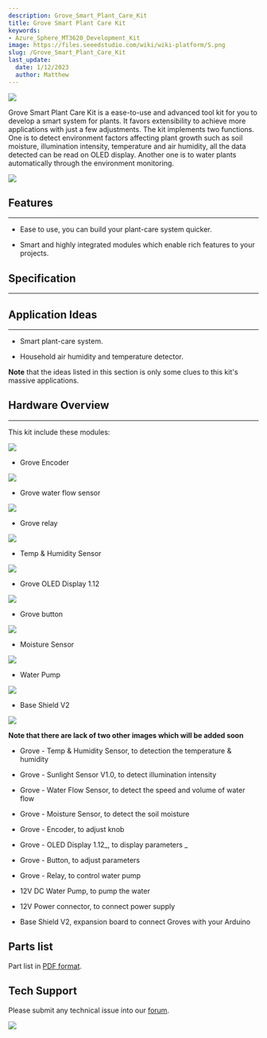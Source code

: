 ```yaml
---
description: Grove_Smart_Plant_Care_Kit
title: Grove Smart Plant Care Kit
keywords:
- Azure_Sphere_MT3620_Development_Kit
image: https://files.seeedstudio.com/wiki/wiki-platform/S.png
slug: /Grove_Smart_Plant_Care_Kit
last_update:
  date: 1/12/2023
  author: Matthew
---
```


![]( https://files.seeedstudio.com/wiki/Grove_Smart_Plant_Care_Kit/img/Grove_Smart_Plant_Care_Kit_530x397.jpg)

Grove Smart Plant Care Kit is a ease-to-use and advanced tool kit for you to develop a smart system for plants.
It favors  extensibility to achieve more applications with just a few adjustments.
The kit implements two functions. One is to detect environment factors affecting plant growth such as soil moisture, illumination intensity, temperature and air humidity, all the data detected can be read on OLED display. Another one is to water plants automatically through the environment monitoring.

[![](https://files.seeedstudio.com/wiki/Seeed-WiKi/docs/images/300px-Get_One_Now_Banner-ragular.png)](https://www.seeedstudio.com/Grove-Smart-Plant-Care-Kit-for-Arduino-p-2528.html)

##  Features
---
*   Ease to use, you can build your plant-care system quicker.

*   Smart and highly integrated modules which enable rich features to your projects.

##  Specification
---
<!-- Please refer to each modules' specifications:

*   [Grove - Temp &amp; Humidity Sensor](/Grove-TemperatureAndHumidity_Sensor/#specifications)

*   [Grove - Sunlight Sensor V1.0](/Grove-Sunlight_Sensor)

*   [Grove - Water Sensor](/Grove-Water_Sensor)

*   [Grove - Moisture Sensor](https://wiki.seeedstudio.com/Grove-Moisture_Sensor/#specification)

*   [Grove – Encoder](/Grove-Encoder#Specification)

*   [Grove-OLED Display 1.12](/Grove-OLED_Display_1.12inch#Specification)

*   [Grove - Button](/Grove-Button#Introduction)

*   [Grove - Relay](/Grove-Relay#Specifications)

*   12V DC Water Pump

*   12V Power connector

*   [Base Shield V2](/Base_Shield_V2) -->

##  Application Ideas
---
*   Smart plant-care system.

*   Household air humidity and temperature detector.

**Note** that the ideas listed in this section is only some clues to this kit's  massive applications.

##  Hardware Overview
---
This kit include these modules:

![]( https://files.seeedstudio.com/wiki/Grove_Smart_Plant_Care_Kit/img/Grove_Encoder_530x397.jpg)

- Grove Encoder

![]( https://files.seeedstudio.com/wiki/Grove_Smart_Plant_Care_Kit/img/Grove_water_flow_sensor_530x397.jpg)

- Grove water flow sensor

![]( https://files.seeedstudio.com/wiki/Grove_Smart_Plant_Care_Kit/img/Grove_relay_530x397.jpg)

- Grove relay

![]( https://files.seeedstudio.com/wiki/Grove_Smart_Plant_Care_Kit/img/Temp_And_Humidity_Sensor.jpg)

- Temp &amp; Humidity Sensor

![]( https://files.seeedstudio.com/wiki/Grove_Smart_Plant_Care_Kit/img/Grove_OLED_Display_1.12_image.530x432.jpg)

- Grove OLED Display 1.12

![]( https://files.seeedstudio.com/wiki/Grove_Smart_Plant_Care_Kit/img/Grove_button.530x397.jpg)

- Grove button

![]( https://files.seeedstudio.com/wiki/Grove_Smart_Plant_Care_Kit/img/Moisture_Sensor_530x397.jpg)

- Moisture Sensor

![]( https://files.seeedstudio.com/wiki/Grove_Smart_Plant_Care_Kit/img/Water_Pump_530x397.jpg)

- Water Pump

![]( https://files.seeedstudio.com/wiki/Grove_Smart_Plant_Care_Kit/img/Base_Shield_V2_image.530x397.jpg)

- Base Shield V2

![]( https://files.seeedstudio.com/wiki/Grove_Smart_Plant_Care_Kit/img/Power_connector_600x600.jpg)

**Note that there are lack of two other images which will be added soon**

*   Grove - Temp &amp; Humidity Sensor, to detection the temperature &amp; humidity

*   Grove - Sunlight Sensor V1.0, to detect illumination intensity
*   Grove - Water Flow Sensor, to detect the speed and volume of water flow

*   Grove - Moisture Sensor, to detect the soil moisture
*   Grove - Encoder, to adjust knob

*   Grove - OLED Display 1.12_, to display parameters _

*   Grove - Button, to adjust parameters
*   Grove - Relay, to control water pump

*   12V DC Water Pump, to pump the water

*   12V Power connector, to connect power supply

*   Base Shield V2, expansion board to connect Groves with your Arduino

##  Parts list

Part list in [PDF format](https://files.seeedstudio.com/wiki/Grove_Smart_Plant_Care_Kit/res/Part_list_grove_smart_plant_care_kit_processed.pdf).

<!-- ##  Getting Started

**Note** that this section only shows you how to build basic development environment.

[Guide of building IDE on Arduino UNO.](https://www.arduino.cc/en/Guide/HomePage)

[Guide of building IDE on Seeeduino V4.2(compatible with Arduino)](/Seeeduino_v4.2)

**Note** that you can use [Base shield](/Base_Shield_V2 "Base_Shield_V2") for connecting modules quickly. -->

## Tech Support
Please submit any technical issue into our [forum](https://forum.seeedstudio.com/). 

<a href="https://www.seeedstudio.com/act-4.html?utm_source=wiki&utm_medium=wikibanner&utm_campaign=newproducts" target="_blank"><img src="https://files.seeedstudio.com/wiki/Wiki_Banner/new_product.jpg" /></a>